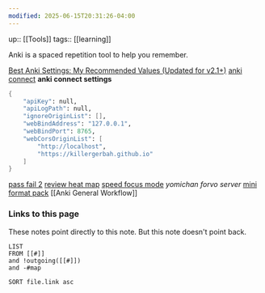 ```yaml
---
modified: 2025-06-15T20:31:26-04:00
---
```


up::  [[Tools]]
tags:: [[learning]]

Anki is a spaced repetition tool to help you remember. 



[Best Anki Settings: My Recommended Values (Updated for v2.1+)](https://leananki.com/best-settings/)
[anki connect](https://ankiweb.net/shared/info/2055492159)
**anki connect settings**
```scheme
{
	"apiKey": null,
	"apiLogPath": null,
	"ignoreOriginList": [],	
	"webBindAddress": "127.0.0.1",
	"webBindPort": 8765,
	"webCorsOriginList": [
		"http://localhost",
		"https://killergerbah.github.io"
	]
}
```
[pass fail 2](https://ankiweb.net/shared/info/876946123)
[review heat map](https://ankiweb.net/shared/info/1771074083)
[speed focus mode](https://ankiweb.net/shared/info/1046608507)
_yomichan forvo server_
[mini format pack](https://ankiweb.net/shared/info/295889520)
[[Anki General Workflow]]
### Links to this page
These notes point directly to this note. But this note doesn't point back.
```dataview
LIST
FROM [[#]]
and !outgoing([[#]])
and -#map

SORT file.link asc
```



